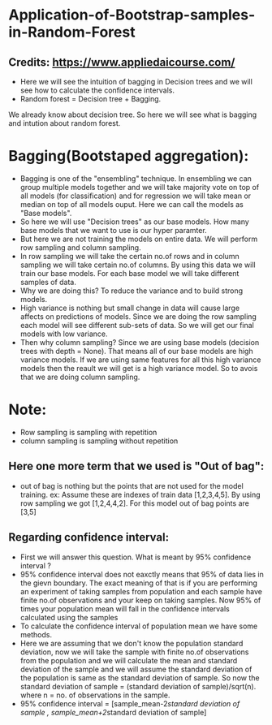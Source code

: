 # Application-of-Bootstrap-samples-in-Random-Forest

## Credits: https://www.appliedaicourse.com/ 

 - Here we will see the intuition of bagging in Decision trees and we will see how to calculate the confidence intervals.
 - Random forest = Decision tree + Bagging.
 
 We already know about decision tree. So here we will see what is bagging and intution about random forest.
 
 # Bagging(Bootstaped aggregation):
  - Bagging is one of the "ensembling" technique. In ensembling we can group multiple models together and we will take majority vote on top of all models (for classification) and for regression we will take mean or median on top of all models ouput. Here we can call the models as "Base models".
  - So here we will use "Decision trees" as our base models. How many base models that we want to use is our hyper paramter.
  - But here we are not training the models on entire data. We will perform row sampling and column sampling.
  - In row sampling we will take the certain no.of rows and in column sampling we will take certain no.of columns. By using this data we will train our base models. For each base model we will take different samples of data.
  - Why we are doing this? To reduce the variance and to build strong models.
  - High variance is nothing but small change in data will cause large affects on predictions of models. Since we are doing the row sampling each model will see different sub-sets of data. So we will get our final models with low variance.
  - Then why column sampling? Since we are using base models (decision trees with depth = None). That means all of our base models are high variance models. If we are using same features for all this high variance models then the reault we will get is a high variance model. So to avois that we are doing column sampling.
  
 
 # Note:
  - Row sampling is sampling with repetition
  - column sampling is sampling without repetition
  
  ## Here one more term that we used is "Out of bag":
   - out of bag is nothing but the points that are not used for the model training. ex: Assume these are indexes of train data [1,2,3,4,5]. By using row sampling we got [1,2,4,4,2]. For this model out of bag points are [3,5]
   
   
  ## Regarding confidence interval:
   - First we will answer this question. What is meant by 95% confidence interval ?
   - 95% confidence interval does not eaxctly means that 95% of data lies in the gievn boundary. The exact meaning of that is if you are performing an experiment of taking samples from population and each sample have finite no.of observations and your keep on taking samples. Now 95% of times your population mean will fall in the confidence intervals calculated using the samples
   - To calculate the confidence interval of population mean we have some methods.
   - Here we are assuming that we don't know the population standard deviation, 
now we will take the sample with finite no.of observations from the population and we will calculate the mean and standard deviation of the sample and we will assume the standard deviation of the population is same as the standard deviation of sample. So now the standard deviation of sample  = (standard deviation of sample)/sqrt(n). 
where n = no. of observations in the sample.
 - 95% confidence interval = [sample_mean-2*standard deviation of sample ,  sample_mean+2*standard deviation of sample]
